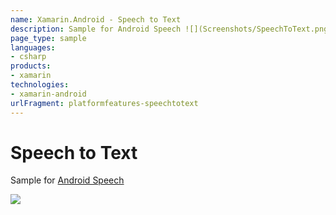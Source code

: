 ```yaml
---
name: Xamarin.Android - Speech to Text
description: Sample for Android Speech ![](Screenshots/SpeechToText.png)
page_type: sample
languages:
- csharp
products:
- xamarin
technologies:
- xamarin-android
urlFragment: platformfeatures-speechtotext
---
```

# Speech to Text

Sample for [Android Speech](http://developer.xamarin.com/guides/android/platform_features/speech/)

![](Screenshots/SpeechToText.png)
